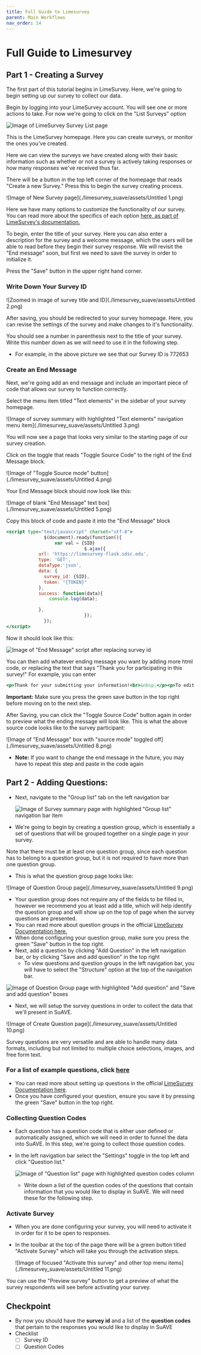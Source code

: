 ```yaml
---
title: Full Guide to Limesurvey
parent: Main Workflows
nav_order: 14
---
```


# Full Guide to Limesurvey

## Part 1 - Creating a Survey

The first part of this tutorial begins in LimeSurvey. Here, we're going to begin setting up our survey to collect our data.

Begin by logging into your LimeSurvey account. You will see one or more actions to take. For now we're going to click on the "List Surveys" option

![Image of LimeSurvey Survey List page](./limesurvey_suave/assets/Untitled.png)

This is the LimeSurvey homepage. Here you can create surveys, or monitor the ones you've created.

Here we can view the surveys we have created along with their basic information such as whether or not a survey is actively taking responses or how many responses we've received thus far.


There will be a button in the top left corner of the homepage that reads "Create a new Survey." Press this to begin the survey creating process.

![Image of New Survey page](./limesurvey_suave/assets/Untitled 1.png)

Here we have many options to customize the functionality of our survey. You can read more about the specifics of each option [here, as part of LimeSurvey's documentation.](https://manual.limesurvey.org/Surveys_-_introduction)

To begin, enter the title of your survey. Here you can also enter a description for the survey and a welcome message, which the users will be able to read before they begin their survey response. We will revisit the "End message" soon, but first we need to save the survey in order to initialize it.

Press the "Save" button in the upper right hand corner.

### Write Down Your Survey ID

![Zoomed in image of survey title and ID](./limesurvey_suave/assets/Untitled 2.png)

After saving, you should be redirected to your survey homepage. Here, you can revise the settings of the survey and make changes to it's functionality.

You should see a number in parenthesis next to the title of your survey. Write this number down as we will need to use it in the following step.

- For example, in the above picture we see that our Survey ID is 772653

### Create an End Message

Next, we're going add an end message and include an important piece of code that allows our survey to function correctly.

Select the menu item titled "Text elements" in the sidebar of your survey homepage.

![Image of survey summary with highlighted "Text elements" navigation menu item](./limesurvey_suave/assets/Untitled 3.png)

You will now see a page that looks very similar to the starting page of our survey creation.

Click on the toggle that reads "Toggle Source Code" to the right of the End Message block.

![Image of "Toggle Source mode" button](./limesurvey_suave/assets/Untitled 4.png)

Your End Message block should now look like this:

![Image of blank "End Message" text box](./limesurvey_suave/assets/Untitled 5.png)

Copy this block of code and paste it into the "End Message" block

```jsx
<script type="text/javascript" charset="utf-8">
              $(document).ready(function(){
                  var val = {SID}
                             $.ajax({
            url: 'https://limesurvey-flask.sdsc.edu',
            type: 'GET',
            dataType:'json',
            data: {
              survey_id: {SID},
              token: "{TOKEN}"
            },
            success: function(data){
                console.log(data);

            },
                             });
              });
</script>
```
Now it should look like this:

![Image of "End Message" script after replacing survey id](./limesurvey_suave/assets/new_script.JPG)

You can then add whatever ending message you want by adding more html code, or replacing the text that says "Thank you for participating in this survey!" For example, you can enter

```jsx
<p>Thank for your submitting your information!<br>&nbsp;</p><p>To edit your responses to this survey, click <a href="https://limesurvey.sdsc.edu/limesurvey/index.php/123456?token={TOKEN}&amp;lang=en">https://limesurvey.sdsc.edu/limesurvey/index.php/123456?token={TOKEN}&amp;lang=en</a></p><p>Your access code for this survey is: {TOKEN}.</p><h3>To view survey responses in SuAVE <a href="https://suave2.sdsc.edu/main/file=surveyauthor_surveyname.csv&amp;view=grid">Click here</a></h3>
```

**Important:** Make sure you press the green save button in the top right before moving on to the next step.

After Saving, you can click the "Toggle Source Code" button again in order to preview what the ending message will look like. This is what the above source code looks like to the survey participant:

![Image of "End Message" box with "source mode" toggled off](./limesurvey_suave/assets/Untitled 8.png)

- **Note:** If you want to change the end message in the future, you may have to repeat this step and paste in the code again

## Part 2 - Adding Questions:

- Next, navigate to the "Group list" tab on the left navigation bar

  ![Image of Survey summary page with highlighted "Group list" navigation bar item](./limesurvey_suave/assets/Screenshot_2021-08-16_at_15-03-31_LimeSurvey.png)

- We're going to begin by creating a question group, which is essentially a set of questions that will be grouped together on a single page in your survey.

Note that there must be at least one question group, since each question has to belong to a question group, but it is not required to have more than one question group.

- This is what the question group page looks like:

![Image of Question Group page](./limesurvey_suave/assets/Untitled 9.png)

- Your question group does not require any of the fields to be filled in, however we recommend you at least add a title, which will help identify the question group and will show up on the top of page when the survey questions are presented.
- You can read more about question groups in the official [LimeSurvey Documentation here.](https://manual.limesurvey.org/Question_groups_-_introduction)
- When done configuring your question group, make sure you press the green "Save" button in the top right.
- Next, add a question by clicking "Add Question" in the left navigation bar, or by clicking "Save and add question" in the top right
  - To view questions and question groups in the left navigation bar, you will have to select the "Structure" option at the top of the navigation bar.

![Image of Question Group page with highlighted "Add question" and "Save and add question" boxes](./limesurvey_suave/assets/new_question.png)

- Next, we will setup the survey questions in order to collect the data that we'll present in SuAVE.

![Image of Create Question page](./limesurvey_suave/assets/Untitled 10.png)

Survey questions are very versatile and are able to handle many data formats, including but not limited to: multiple choice selections, images, and free form text.
### For a list of example questions, click [here](https://suave-ucsd.github.io/SuAVE-Documentation/Example_Mappings.html)

- You can read more about setting up questions in the official [LimeSurvey Documentation here](https://manual.limesurvey.org/Questions_-_introduction).
- Once you have configured your question, ensure you save it by pressing the green "Save" button in the top right.

### Collecting Question Codes

- Each question has a question code that is either user defined or automatically assigned, which we will need in order to funnel the data into SuAVE. In this step, we're going to collect those question codes.

- In the left navigation bar select the "Settings" toggle in the top left and click "Question list."

  ![Image of "Question list" page with highlighted question codes column](./limesurvey_suave/assets/question_code_columns.png)

  - Write down a list of the question codes of the questions that contain information that you would like to display in SuAVE. We will need these for the following step.

### Activate Survey

- When you are done configuring your survey, you will need to activate it in order for it to be open to responses.

- In the toolbar at the top of the page there will be a green button titled "Activate Survey" which will take you through the activation steps.

  ![Image of focused "Activate this survey" and other top menu items](./limesurvey_suave/assets/Untitled 11.png)

You can use the "Preview survey" button to get a preview of what the survey respondents will see before activating your survey.

## Checkpoint

- By now you should have the **survey id** and a list of the **question codes** that pertain to the responses you would like to display in SuAVE
- Checklist
  - [ ] Survey ID
  - [ ] Question Codes
